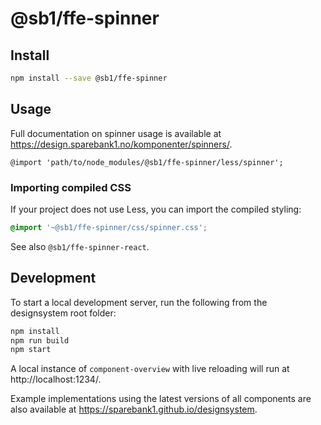 # @sb1/ffe-spinner

## Install

```bash
npm install --save @sb1/ffe-spinner
```

## Usage

Full documentation on spinner usage is available at https://design.sparebank1.no/komponenter/spinners/.

```less
@import 'path/to/node_modules/@sb1/ffe-spinner/less/spinner';
```

### Importing compiled CSS

If your project does not use Less, you can import the compiled styling:

```css
@import '~@sb1/ffe-spinner/css/spinner.css';
```

See also `@sb1/ffe-spinner-react`.

## Development

To start a local development server, run the following from the designsystem root folder:

```bash
npm install
npm run build
npm start
```

A local instance of `component-overview` with live reloading will run at http://localhost:1234/.

Example implementations using the latest versions of all components are also available at https://sparebank1.github.io/designsystem.
